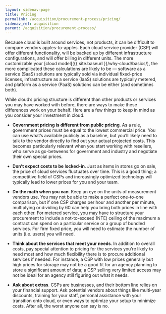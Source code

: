 ```yaml
---
layout: sidenav-page
title: Pricing
permalink: /acquisition/procurement-process/pricing/
sidenav_ref: acquisition
parent: /acquisition/procurement-process/
---
```


Because cloud is built around services, not products, it can be difficult to compare vendors apples-to-apples. Each cloud service provider (CSP) will offer different functionality, will be backed up by different infrastructure configurations, and will offer billing in different units. The more customizable your [cloud model]({{ site.baseurl }}/why-cloud/basics/), the more complicated these calculations are likely to be — software as a service (SaaS) solutions are typically sold via individual fixed-price licenses, infrastructure as a service (IaaS) solutions are typically metered, and platform as a service (PaaS) solutions can be either (and sometimes both).

While cloud’s pricing structure is different than other products or services you may have worked with before, there are ways to make these differences work on your behalf. Here are a few things to keep in mind as you consider your investment in cloud.

* **Government pricing is different from public pricing**. As a rule, government prices must be equal to the lowest commercial price. You can use what’s available publicly as a baseline, but you’ll likely need to talk to the vendor directly to find out your actual projected costs. This becomes particularly relevant when you start working with resellers, who serve as go-betweens for government and industry and negotiate their own special prices.


* **Don’t expect costs to be locked-in**. Just as items in stores go on sale, the price of cloud services fluctuates over time. This is a good thing; a competitive field of CSPs and increasingly optimized technology will typically lead to lower prices for you and your team. 


* **Do the math when you can**. Keep an eye on the units of measurement vendors use. You may not be able to make a perfect one-to-one comparison, but if one CSP charges per hour and another per minute, multiplying or dividing by 60 can help you bring both prices in line with each other. For metered service, you may have to structure your procurement to include a not-to-exceed (NTE) ceiling of the maximum a contract can spend on a particular service or a group of bundled services. For firm fixed price, you will need to estimate the number of units (i.e. users) you will need.


* **Think about the services that meet your needs**. In addition to overall costs, pay special attention to pricing for the services you’re likely to need most and how much flexibility there is to procure additional services if needed. For instance, a CSP with low prices generally but high prices for storage may not be a good fit for an agency planning to store a significant amount of data; a CSP selling very limited access may not be ideal for an agency still figuring out what it needs.


* **Ask about extras**. CSPs are businesses, and their bottom line relies on your financial support. Ask potential vendors about things like multi-year discounts, training for your staff, personal assistance with your transition onto cloud, or even ways to optimize your setup to minimize costs. After all, the worst anyone can say is no.

